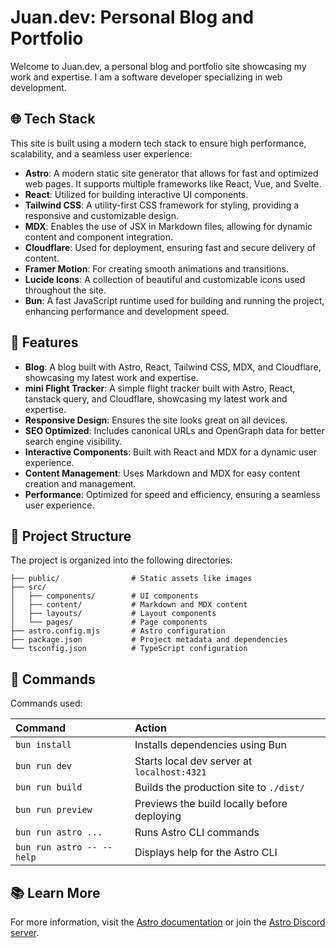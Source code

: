 # Juan.dev: Personal Blog and Portfolio

Welcome to Juan.dev, a personal blog and portfolio site showcasing my work and expertise. I am a software developer specializing in web development.

## 🌐 Tech Stack

This site is built using a modern tech stack to ensure high performance, scalability, and a seamless user experience:

- **Astro**: A modern static site generator that allows for fast and optimized web pages. It supports multiple frameworks like React, Vue, and Svelte.
- **React**: Utilized for building interactive UI components.
- **Tailwind CSS**: A utility-first CSS framework for styling, providing a responsive and customizable design.
- **MDX**: Enables the use of JSX in Markdown files, allowing for dynamic content and component integration.
- **Cloudflare**: Used for deployment, ensuring fast and secure delivery of content.
- **Framer Motion**: For creating smooth animations and transitions.
- **Lucide Icons**: A collection of beautiful and customizable icons used throughout the site.
- **Bun**: A fast JavaScript runtime used for building and running the project, enhancing performance and development speed.

## 🚀 Features

- **Blog**: A blog built with Astro, React, Tailwind CSS, MDX, and Cloudflare, showcasing my latest work and expertise.
- **mini Flight Tracker**: A simple flight tracker built with Astro, React, tanstack query, and Cloudflare, showcasing my latest work and expertise.
- **Responsive Design**: Ensures the site looks great on all devices.
- **SEO Optimized**: Includes canonical URLs and OpenGraph data for better search engine visibility.
- **Interactive Components**: Built with React and MDX for a dynamic user experience.
- **Content Management**: Uses Markdown and MDX for easy content creation and management.
- **Performance**: Optimized for speed and efficiency, ensuring a seamless user experience.

## 📂 Project Structure

The project is organized into the following directories:

```text
├── public/                # Static assets like images
├── src/
│   ├── components/        # UI components
│   ├── content/           # Markdown and MDX content
│   ├── layouts/           # Layout components
│   └── pages/             # Page components
├── astro.config.mjs       # Astro configuration
├── package.json           # Project metadata and dependencies
└── tsconfig.json          # TypeScript configuration
```

## 🧞 Commands

Commands used:

| Command                   | Action                                           |
| :------------------------ | :----------------------------------------------- |
| `bun install`             | Installs dependencies using Bun                  |
| `bun run dev`             | Starts local dev server at `localhost:4321`      |
| `bun run build`           | Builds the production site to `./dist/`          |
| `bun run preview`         | Previews the build locally before deploying      |
| `bun run astro ...`       | Runs Astro CLI commands                          |
| `bun run astro -- --help` | Displays help for the Astro CLI                  |

## 📚 Learn More

For more information, visit the [Astro documentation](https://docs.astro.build) or join the [Astro Discord server](https://astro.build/chat).
